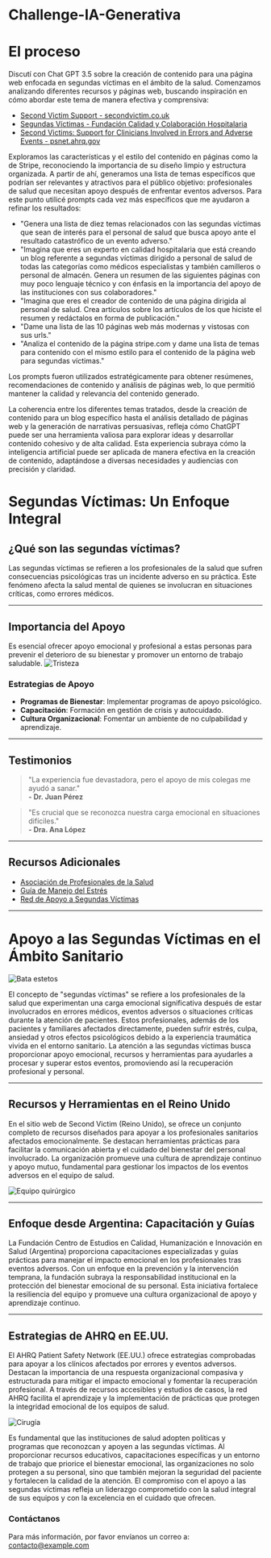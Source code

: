 # Challenge-IA-Generativa
# El proceso
Discutí con Chat GPT 3.5 sobre la creación de contenido para una página web enfocada en segundas víctimas en el ámbito de la salud. Comenzamos analizando diferentes recursos y páginas web, buscando inspiración en cómo abordar este tema de manera efectiva y comprensiva:

- [Second Victim Support - secondvictim.co.uk](https://secondvictim.co.uk/for-second-victims/)
- [Segundas Víctimas - Fundación Calidad y Colaboración Hospitalaria](https://www.fcchi.org.ar/segundas-victimas/)
- [Second Victims: Support for Clinicians Involved in Errors and Adverse Events - psnet.ahrq.gov](https://psnet.ahrq.gov/primer/second-victims-support-clinicians-involved-errors-and-adverse-events)

Exploramos las características y el estilo del contenido en páginas como la de Stripe, reconociendo la importancia de su diseño limpio y estructura organizada. A partir de ahí, generamos una lista de temas específicos que podrían ser relevantes y atractivos para el público objetivo: profesionales de salud que necesitan apoyo después de enfrentar eventos adversos. Para este punto utilicé prompts cada vez más específicos que me ayudaron a refinar los resultados:

- "Genera una lista de diez temas relacionados con las segundas víctimas que sean de interés para el personal de salud que busca apoyo ante el resultado catastrófico de un evento adverso."
- "Imagina que eres un experto en calidad hospitalaria que está creando un blog referente a segundas víctimas dirigido a personal de salud de todas las categorías como médicos especialistas y también camilleros o personal de almacén. Genera un resumen de las siguientes páginas con muy poco lenguaje técnico y con énfasis en la importancia del apoyo de las instituciones con sus colaboradores."
- "Imagina que eres el creador de contenido de una página dirigida al personal de salud. Crea artículos sobre los artículos de los que hiciste el resumen y redáctalos en forma de publicación."
- "Dame una lista de las 10 páginas web más modernas y vistosas con sus urls."
- "Analiza el contenido de la página stripe.com y dame una lista de temas para contenido con el mismo estilo para el contenido de la página web para segundas víctimas."

Los prompts fueron utilizados estratégicamente para obtener resúmenes, recomendaciones de contenido y análisis de páginas web, lo que permitió mantener la calidad y relevancia del contenido generado.

La coherencia entre los diferentes temas tratados, desde la creación de contenido para un blog específico hasta el análisis detallado de páginas web y la generación de narrativas persuasivas, refleja cómo ChatGPT puede ser una herramienta valiosa para explorar ideas y desarrollar contenido cohesivo y de alta calidad. Esta experiencia subraya cómo la inteligencia artificial puede ser aplicada de manera efectiva en la creación de contenido, adaptándose a diversas necesidades y audiencias con precisión y claridad.

# Segundas Víctimas: Un Enfoque Integral


## ¿Qué son las segundas víctimas?

Las segundas víctimas se refieren a los profesionales de la salud que sufren consecuencias psicológicas tras un incidente adverso en su práctica. Este fenómeno afecta la salud mental de quienes se involucran en situaciones críticas, como errores médicos.

---

## Importancia del Apoyo

Es esencial ofrecer apoyo emocional y profesional a estas personas para prevenir el deterioro de su bienestar y promover un entorno de trabajo saludable.
![Tristeza](https://images.unsplash.com/photo-1609743522471-83c84ce23e32?q=80&w=1374&auto=format&fit=crop&ixlib=rb-4.0.3&ixid=M3wxMjA3fDB8MHxwaG90by1wYWdlfHx8fGVufDB8fHx8fA%3D%3D)

### Estrategias de Apoyo

- **Programas de Bienestar**: Implementar programas de apoyo psicológico.
- **Capacitación**: Formación en gestión de crisis y autocuidado.
- **Cultura Organizacional**: Fomentar un ambiente de no culpabilidad y aprendizaje.

---

## Testimonios

> "La experiencia fue devastadora, pero el apoyo de mis colegas me ayudó a sanar."  
> **- Dr. Juan Pérez**

> "Es crucial que se reconozca nuestra carga emocional en situaciones difíciles."  
> **- Dra. Ana López**

---

## Recursos Adicionales

- [Asociación de Profesionales de la Salud](https://example.com/recurso1)
- [Guía de Manejo del Estrés](https://example.com/recurso2)
- [Red de Apoyo a Segundas Víctimas](https://example.com/recurso3)

---


# Apoyo a las Segundas Víctimas en el Ámbito Sanitario

![Bata estetos](https://images.unsplash.com/photo-1584467735871-8e85353a8413?q=80&w=1374&auto=format&fit=crop&ixlib=rb-4.0.3&ixid=M3wxMjA3fDB8MHxwaG90by1wYWdlfHx8fGVufDB8fHx8fA%3D%3D)

El concepto de "segundas víctimas" se refiere a los profesionales de la salud que experimentan una carga emocional significativa después de estar involucrados en errores médicos, eventos adversos o situaciones críticas durante la atención de pacientes. Estos profesionales, además de los pacientes y familiares afectados directamente, pueden sufrir estrés, culpa, ansiedad y otros efectos psicológicos debido a la experiencia traumática vivida en el entorno sanitario. La atención a las segundas víctimas busca proporcionar apoyo emocional, recursos y herramientas para ayudarles a procesar y superar estos eventos, promoviendo así la recuperación profesional y personal.


---

## Recursos y Herramientas en el Reino Unido

En el sitio web de Second Victim (Reino Unido), se ofrece un conjunto completo de recursos diseñados para apoyar a los profesionales sanitarios afectados emocionalmente. Se destacan herramientas prácticas para facilitar la comunicación abierta y el cuidado del bienestar del personal involucrado. La organización promueve una cultura de aprendizaje continuo y apoyo mutuo, fundamental para gestionar los impactos de los eventos adversos en el equipo de salud.

![Equipo quirúrgico](https://images.unsplash.com/photo-1579684385127-1ef15d508118?q=80&w=1480&auto=format&fit=crop&ixlib=rb-4.0.3&ixid=M3wxMjA3fDB8MHxwaG90by1wYWdlfHx8fGVufDB8fHx8fA%3D%3D)

---

## Enfoque desde Argentina: Capacitación y Guías

La Fundación Centro de Estudios en Calidad, Humanización e Innovación en Salud (Argentina) proporciona capacitaciones especializadas y guías prácticas para manejar el impacto emocional en los profesionales tras eventos adversos. Con un enfoque en la prevención y la intervención temprana, la fundación subraya la responsabilidad institucional en la protección del bienestar emocional de su personal. Esta iniciativa fortalece la resiliencia del equipo y promueve una cultura organizacional de apoyo y aprendizaje continuo.

---

## Estrategias de AHRQ en EE.UU.

El AHRQ Patient Safety Network (EE.UU.) ofrece estrategias comprobadas para apoyar a los clínicos afectados por errores y eventos adversos. Destacan la importancia de una respuesta organizacional compasiva y estructurada para mitigar el impacto emocional y fomentar la recuperación profesional. A través de recursos accesibles y estudios de casos, la red AHRQ facilita el aprendizaje y la implementación de prácticas que protegen la integridad emocional de los equipos de salud.

![Cirugía](https://images.unsplash.com/photo-1551601651-2a8555f1a136?q=80&w=1447&auto=format&fit=crop&ixlib=rb-4.0.3&ixid=M3wxMjA3fDB8MHxwaG90by1wYWdlfHx8fGVufDB8fHx8fA%3D%3D)


Es fundamental que las instituciones de salud adopten políticas y programas que reconozcan y apoyen a las segundas víctimas. Al proporcionar recursos educativos, capacitaciones específicas y un entorno de trabajo que priorice el bienestar emocional, las organizaciones no solo protegen a su personal, sino que también mejoran la seguridad del paciente y fortalecen la calidad de la atención. El compromiso con el apoyo a las segundas víctimas refleja un liderazgo comprometido con la salud integral de sus equipos y con la excelencia en el cuidado que ofrecen.


### Contáctanos

Para más información, por favor envíanos un correo a: [contacto@example.com](mailto:contacto@example.com)


